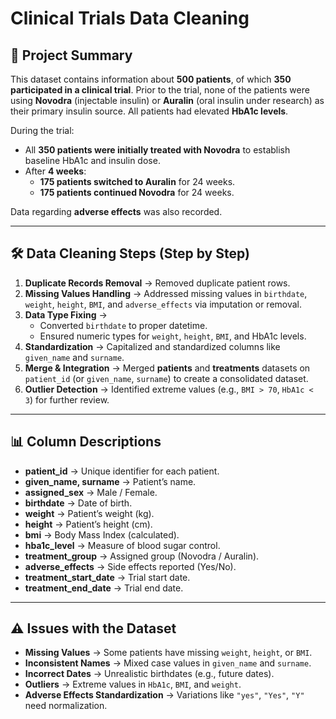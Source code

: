 # Clinical Trials Data Cleaning  

## 📌 Project Summary  
This dataset contains information about **500 patients**, of which **350 participated in a clinical trial**. Prior to the trial, none of the patients were using **Novodra** (injectable insulin) or **Auralin** (oral insulin under research) as their primary insulin source. All patients had elevated **HbA1c levels**.  

During the trial:  
- All **350 patients were initially treated with Novodra** to establish baseline HbA1c and insulin dose.  
- After **4 weeks**:  
  - **175 patients switched to Auralin** for 24 weeks.  
  - **175 patients continued Novodra** for 24 weeks.  

Data regarding **adverse effects** was also recorded.  

---

## 🛠️ Data Cleaning Steps (Step by Step)  
1. **Duplicate Records Removal** → Removed duplicate patient rows.  
2. **Missing Values Handling** → Addressed missing values in `birthdate`, `weight`, `height`, `BMI`, and `adverse_effects` via imputation or removal.  
3. **Data Type Fixing** →  
   - Converted `birthdate` to proper datetime.  
   - Ensured numeric types for `weight`, `height`, `BMI`, and HbA1c levels.  
4. **Standardization** → Capitalized and standardized columns like `given_name` and `surname`.  
5. **Merge & Integration** → Merged **patients** and **treatments** datasets on `patient_id` (or `given_name`, `surname`) to create a consolidated dataset.  
6. **Outlier Detection** → Identified extreme values (e.g., `BMI > 70`, `HbA1c < 3`) for further review.  

---

## 📊 Column Descriptions  
- **patient_id** → Unique identifier for each patient.  
- **given_name, surname** → Patient’s name.  
- **assigned_sex** → Male / Female.  
- **birthdate** → Date of birth.  
- **weight** → Patient’s weight (kg).  
- **height** → Patient’s height (cm).  
- **bmi** → Body Mass Index (calculated).  
- **hba1c_level** → Measure of blood sugar control.  
- **treatment_group** → Assigned group (Novodra / Auralin).  
- **adverse_effects** → Side effects reported (Yes/No).  
- **treatment_start_date** → Trial start date.  
- **treatment_end_date** → Trial end date.  

---

## ⚠️ Issues with the Dataset  
- **Missing Values** → Some patients have missing `weight`, `height`, or `BMI`.  
- **Inconsistent Names** → Mixed case values in `given_name` and `surname`.  
- **Incorrect Dates** → Unrealistic birthdates (e.g., future dates).  
- **Outliers** → Extreme values in `HbA1c`, `BMI`, and `weight`.  
- **Adverse Effects Standardization** → Variations like `"yes"`, `"Yes"`, `"Y"` need normalization.  
